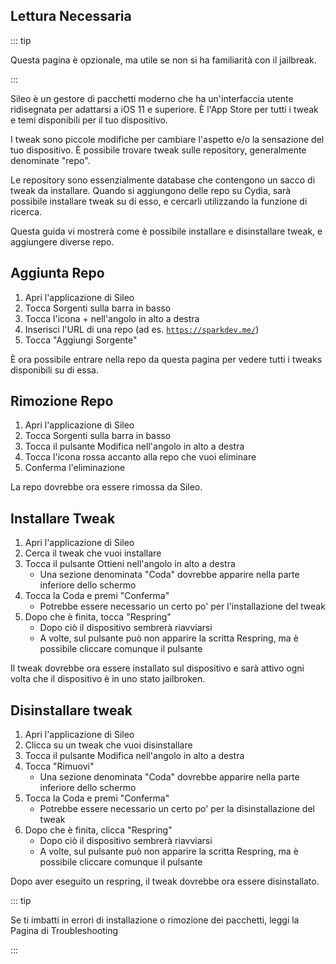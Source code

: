 ## Lettura Necessaria

::: tip

Questa pagina è opzionale, ma utile se non si ha familiarità con il jailbreak.

:::

Sileo è un gestore di pacchetti moderno che ha un'interfaccia utente ridisegnata per adattarsi a iOS 11 e superiore. È l'App Store per tutti i tweak e temi disponibili per il tuo dispositivo.

<p><router-link to="/faq/#what-are-tweaks">I tweak</router-link> sono piccole modifiche per cambiare l'aspetto e/o la sensazione del tuo dispositivo. È possibile trovare tweak sulle repository, generalmente denominate "repo".</p>

<p><router-link to="/faq/#what-s-a-repo">Le repository</router-link> sono essenzialmente database che contengono un sacco di tweak da installare. Quando si aggiungono delle repo su Cydia, sarà possibile installare tweak su di esso, e cercarli utilizzando la funzione di ricerca.</p>

Questa guida vi mostrerà come è possibile installare e disinstallare tweak, e aggiungere diverse repo.

## Aggiunta Repo

1. Apri l'applicazione di Sileo
1. Tocca Sorgenti sulla barra in basso
1. Tocca l'icona + nell'angolo in alto a destra
1. Inserisci l'URL di una repo (ad es. [`https://sparkdev.me/`](https://sparkdev.me/))
1. Tocca "Aggiungi Sorgente"

È ora possibile entrare nella repo da questa pagina per vedere tutti i tweaks disponibili su di essa.

## Rimozione Repo

1. Apri l'applicazione di Sileo
1. Tocca Sorgenti sulla barra in basso
1. Tocca il pulsante Modifica nell'angolo in alto a destra
1. Tocca l'icona rossa accanto alla repo che vuoi eliminare
1. Conferma l'eliminazione

La repo dovrebbe ora essere rimossa da Sileo.

## Installare Tweak

1. Apri l'applicazione di Sileo
1. Cerca il tweak che vuoi installare
1. Tocca il pulsante Ottieni nell'angolo in alto a destra
    - Una sezione denominata "Coda" dovrebbe apparire nella parte inferiore dello schermo
1. Tocca la Coda e premi "Conferma"
    - Potrebbe essere necessario un certo po' per l'installazione del tweak
1. Dopo che è finita, tocca "<router-link to="/faq/#what-is-respringing">Respring</router-link>"
    - Dopo ciò il dispositivo sembrerà riavviarsi
    - A volte, sul pulsante può non apparire la scritta Respring, ma è possibile cliccare comunque il pulsante

Il tweak dovrebbe ora essere installato sul dispositivo e sarà attivo ogni volta che il dispositivo è in uno stato jailbroken.

## Disinstallare tweak

1. Apri l'applicazione di Sileo
1. Clicca su un tweak che vuoi disinstallare
1. Tocca il pulsante Modifica nell'angolo in alto a destra
1. Tocca "Rimuovi"
    - Una sezione denominata "Coda" dovrebbe apparire nella parte inferiore dello schermo
1. Tocca la Coda e premi "Conferma"
    - Potrebbe essere necessario un certo po' per la disinstallazione del tweak
1. Dopo che è finita, clicca "<router-link to="/faq/#what-is-respringing">Respring</router-link>"
    - Dopo ciò il dispositivo sembrerà riavviarsi
    - A volte, sul pulsante può non apparire la scritta Respring, ma è possibile cliccare comunque il pulsante

Dopo aver eseguito un respring, il tweak dovrebbe ora essere disinstallato.

::: tip

Se ti imbatti in errori di installazione o rimozione dei pacchetti, leggi la <router-link to="/troubleshooting/#fixing-package-installation-errors-on-sileo">Pagina di</router-link> Troubleshooting

:::
